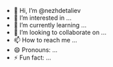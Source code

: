 - 👋 Hi, I’m @nezhdetaliev
- 👀 I’m interested in ...
- 🌱 I’m currently learning ...
- 💞️ I’m looking to collaborate on ...
- 📫 How to reach me ...
- 😄 Pronouns: ...
- ⚡ Fun fact: ...

<!---
nezhdetaliev/nezhdetaliev is a ✨ special ✨ repository because its `README.md` (this file) appears on your GitHub profile.
You can click the Preview link to take a look at your changes.
--->
